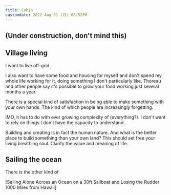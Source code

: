 ```yaml
---
title: Cabin
customdate: 2022 Aug 01 (月) 08:52PM
---
```


## (Under construction, don't mind this)

## Village living

I want to live off-grid.

I also want to have some food and housing for myself and don't spend my whole
life working for it, doing something I don't particularly like. Thoreau and
other people say it's possible to grow your food working just several months a
year.

There is a special kind of satisfaction in being able to make something with
your own hands. The kind of which people are increasingly forgetting.

IMO, it has to do with ever growing complexity of (everything?).
I don't want to rely on things I don't have the capacity to understand.

Building and creating is in fact the human nature. 
And what is the better place to build something than your own land?
This should set free your living breathing soul. 
Clarify the value and meaning of life.

## Sailing the ocean

There is the other kind of 

[Sailing Alone Across an Ocean on a 30ft Sailboat and Losing the Rudder 1000 Miles from Hawaii]

